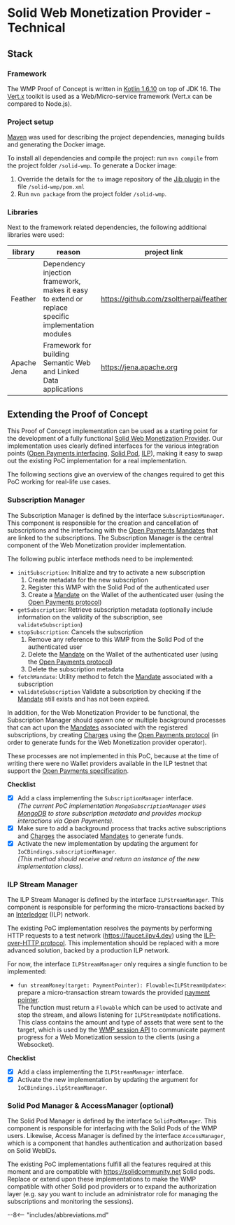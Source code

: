 # Solid Web Monetization Provider - Technical

## Stack

### Framework
The WMP Proof of Concept is written in [Kotlin 1.6.10](https://kotlinlang.org) on top of JDK 16. The [Vert.x](https://vertx.io/) toolkit is used as a Web/Micro-service framework (Vert.x can be compared to Node.js). 

### Project setup
[Maven](https://maven.apache.org) was used for describing the project dependencies, managing builds and generating the Docker image.

To install all dependencies and compile the project: run `mvn compile` from the project folder `/solid-wmp`.
To generate a Docker image:

1. Override the details for the `to` image repository of the [Jib plugin](https://github.com/GoogleContainerTools/jib/tree/master/jib-maven-plugin) in the file `/solid-wmp/pom.xml`
2. Run `mvn package` from the project folder `/solid-wmp`.

### Libraries
Next to the framework related dependencies, the following additional libraries were used:

library |  reason | project link
--------|---------|----------
Feather | Dependency injection framework, makes it easy to extend or replace specific implementation modules | https://github.com/zsoltherpai/feather
Apache Jena | Framework for building Semantic Web and Linked Data applications | https://jena.apache.org

## Extending the Proof of Concept

This Proof of Concept implementation can be used as a starting point for the development of a fully functional [Solid Web Monetization Provider](/solid-web-monetization/spec.html). Our implementation uses clearly defined interfaces for the various integration points ([Open Payments interfacing](https://openpayments.dev/), [Solid Pod](https://solidproject.org/users/get-a-pod), [ILP](https://interledger.org/rfcs/0003-interledger-protocol/)), making it easy to swap out the existing PoC implementation for a real implementation.

The following sections give an overview of the changes required to get this PoC working for real-life use cases.

### Subscription Manager
The Subscription Manager is defined by the interface `SubscriptionManager`. This component is responsible for the creation and cancellation of subscriptions and the interfacing with the [Open Payments Mandates](https://docs.openpayments.dev/mandates) that are linked to the subscriptions. The Subscription Manager is the central component of the Web Monetization provider implementation.

The following public interface methods need to be implemented:

* `initSubscription`: Initialize and try to activate a new subscription
    1. Create metadata for the new subscription
    2. Register this WMP with the Solid Pod of the authenticated user
    3. Create a [Mandate](https://docs.openpayments.dev/mandates) on the Wallet of the authenticated user (using the [Open Payments protocol](https://docs.openpayments.dev/api))
* `getSubscription`: Retrieve subscription metadata (optionally include information on the validity of the subscription, see `validateSubscription`)
* `stopSubscription`: Cancels the subscription
    1. Remove any reference to this WMP from the Solid Pod of the authenticated user
    2. Delete the [Mandate](https://docs.openpayments.dev/mandates) on the Wallet of the authenticated user (using the [Open Payments protocol](https://docs.openpayments.dev/api))
    3. Delete the subscription metadata
* `fetchMandate`: Utility method to fetch the [Mandate](https://docs.openpayments.dev/mandates) associated with a subscription
* `validateSubscription` Validate a subscription by checking if the [Mandate](https://docs.openpayments.dev/mandates) still exists and has not been expired.

In addition, for the Web Monetization Provider to be functional, the Subscription Manager should spawn one or multiple background processes that can act upon the [Mandates](https://docs.openpayments.dev/mandates) associated with the registered subscriptions, by creating [Charges](https://docs.openpayments.dev/charges) using the [Open Payments protocol](https://docs.openpayments.dev/api) (in order to generate funds for the Web Monetization provider operator). 

These processes are not implemented in this PoC, because at the time of writing there were no Wallet providers available in the ILP testnet that support the [Open Payments specification](https://docs.openpayments.dev/api).

**Checklist**

- [x] Add a class implementing the `SubscriptionManager` interface.  
      *(The current PoC implementation `MongoSubscriptionManager` uses [MongoDB](https://www.mongodb.com/) to store subscription metadata and provides mockup interactions via Open Payments).*
- [x] Make sure to add a background process that tracks active subscriptions and [Charges](https://docs.openpayments.dev/charges) the associated [Mandates](https://docs.openpayments.dev/mandates) to generate funds.
- [x] Activate the new implementation by updating the argument for `IoCBindings.subscriptionManager`.  
      *(This method should receive and return an instance of the new implementation class).*

### ILP Stream Manager
The ILP Stream Manager is defined by the interface `ILPStreamManager`. This component is responsible for performing the micro-transactions backed by an [Interledger](https://interledger.org/) (ILP) network.

The existing PoC implementation resolves the payments by performing HTTP requests to a test network (https://faucet.ilpv4.dev) using the [ILP-over-HTTP protocol](https://interledger.org/rfcs/0035-ilp-over-http/). This implementation should be replaced with a more advanced solution, backed by a production ILP network. 

For now, the interface `ILPStreamManager` only requires a single function to be implemented:

* `fun streamMoney(target: PaymentPointer): Flowable<ILPStreamUpdate>`: prepare a micro-transaction stream towards the provided [payment pointer](https://paymentpointers.org).  
  The function must return a `Flowable` which can be used to activate and stop the stream, and allows listening for `ILPStreamUpdate` notifications. This class contains the amount and type of assets that were sent to the target, which is used by the [WMP session API](/solid-web-monetization/spec.html#sessions) to communicate payment progress for a Web Monetization session to the clients (using a Websocket).

**Checklist**

- [x] Add a class implementing the `ILPStreamManager` interface.
- [x] Activate the new implementation by updating the argument for `IoCBindings.ilpStreamManager`.

### Solid Pod Manager & AccessManager (optional) 
The Solid Pod Manager is defined by the interface `SolidPodManager`. This component is responsible for interfacing with the Solid Pods of the WMP users. Likewise, Access Manager is defined by the interface `AccessManager`, which is a component that handles authentication and authorization based on Solid WebIDs.

The existing PoC implementations fulfill all the features required at this moment and are compatible with https://solidcommunity.net Solid pods.
Replace or extend upon these implementations to make the WMP compatible with other Solid pod providers or to expand the authorization layer (e.g. say you want to include an administrator role for managing the subscriptions and monitoring the sessions).


--8<-- "includes/abbreviations.md"